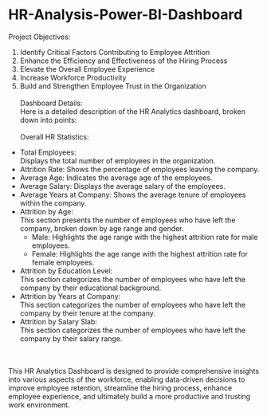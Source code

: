 # HR-Analysis-Power-BI-Dashboard
Project Objectives:<br>
1.	Identify Critical Factors Contributing to Employee Attrition
2.	Enhance the Efficiency and Effectiveness of the Hiring Process
3.	Elevate the Overall Employee Experience
4.	Increase Workforce Productivity
5.	Build and Strengthen Employee Trust in the Organization<br>
<br>Dashboard Details:  <br> Here is a detailed description of the HR Analytics dashboard, broken down into points:
<br><br>Overall HR Statistics:<br>
* Total Employees:<br>
  Displays the total number of employees in the organization.<br>
* Attrition Rate:
  Shows the percentage of employees leaving the company.<br>
* Average Age:
  Indicates the average age of the employees.<br>
* Average Salary:
  Displays the average salary of the employees.<br>
* Average Years at Company:
  Shows the average tenure of employees within the company.<br>
* Attrition by Age:<br>
  This section presents the number of employees who have left the company, broken down by age range and gender.<br>
   * Male: Highlights the age range with the highest attrition rate for male employees.<br>
   * Female: Highlights the age range with the highest attrition rate for female employees.<br>
* Attrition by Education Level:<br>
   This section categorizes the number of employees who have left the company by their educational background.
* Attrition by Years at Company:<br>
   This section categorizes the number of employees who have left the company by their tenure at the company.
* Attrition by Salary Slab:<br>
  This section categorizes the number of employees who have left the company by their salary range.

<br><br>This HR Analytics Dashboard is designed to provide comprehensive insights into various aspects of the workforce, enabling data-driven decisions to improve employee retention, streamline the hiring process, enhance employee experience, and ultimately build a more productive and trusting work environment.


